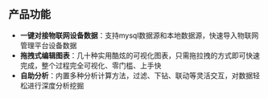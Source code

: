 ## 产品功能

-  **一键对接物联网设备数据**：支持mysql数据源和本地数据源，快速导入物联网管理平台设备数据
- **拖拽式编辑图表**：几十种实用酷炫的可视化图表，只需拖拉拽的方式即可快速完成，整个过程完全可视化、零门槛、上手快
-  **自助分析**：内置多种分析计算方法，过滤、下钻、联动等灵活交互，对数据轻松进行深度分析挖掘